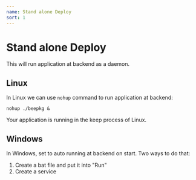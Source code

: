 ```yaml
---
name: Stand alone Deploy
sort: 1
---
```


# Stand alone Deploy

This will run application at backend as a daemon.

## Linux

In Linux we can use `nohup` command to run application at backend:

	nohup ./beepkg &
	
Your application is running in the keep process of Linux.

## Windows

In Windows, set to auto running at backend on start. Two ways to do that:

1. Create a bat file and put it into "Run"
2. Create a service
